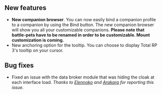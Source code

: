 ## New features

* **New companion browser**. You can now easily bind a companion profile to a companion by using the Bind button. The new companion browser will show you all your customizable companions. **Please note that battle-pets have to be renamed in order to be customizable. Mount customization is coming.**
* New anchoring option for the tooltip. You can choose to display Total RP 3's tooltip on your cursor.

## Bug fixes

* Fixed an issue with the data broker module that was hiding the cloak at each interface load. _Thanks to [Elennoko] and [Arakara] for reporting this issue._


[Elennoko]: http://www.curse.com/addons/wow/total-rp-3#c128
[Arakara]: http://forums.telkostrasz.be/thread-1036-post-6460.html
